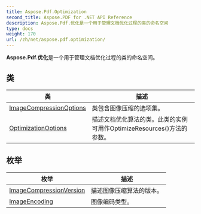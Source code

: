 ```yaml
---
title: Aspose.Pdf.Optimization
second_title: Aspose.PDF for .NET API Reference
description: Aspose.Pdf.优化是一个用于管理文档优化过程的类的命名空间
type: docs
weight: 170
url: /zh/net/aspose.pdf.optimization/
---
```

**Aspose.Pdf.优化**是一个用于管理文档优化过程的类的命名空间。

## 类

| 类 | 描述 |
| --- | --- |
| [ImageCompressionOptions](./imagecompressionoptions/) | 类包含图像压缩的选项集。 |
| [OptimizationOptions](./optimizationoptions/) | 描述文档优化算法的类。此类的实例可用作OptimizeResources()方法的参数。 |
## 枚举

| 枚举 | 描述 |
| --- | --- |
| [ImageCompressionVersion](./imagecompressionversion/) | 描述图像压缩算法的版本。 |
| [ImageEncoding](./imageencoding/) | 图像编码类型。 |